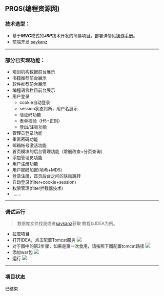 ## PRQS(编程资源网)
###  技术选型：
- 基于***MVC***模式的***JSP***技术开发的简易项目。部署详情见[操作手册](https://github.com/xiaoyivip/PRQS/blob/master/%E6%93%8D%E4%BD%9C%E6%89%8B%E5%86%8C)。
- 前端开发:[saykanz](https://github.com/saykanz)


****


### 部分已实现功能：
- 培训机构数据前台展示
- 书籍推荐前台展示
- 软件推荐前台展示
- 编程语言栏目前台展示
- 用户登录
  - cookie自动登录
  - session状态判断，用户名展示
  - 验证码功能
  - 表单校验（H5+正则）
  - 登出/注销功能
- 管理员登录功能
- 重置密码功能
- 邮箱帐号激活功能
- 首页模块的后台管理功能（增删改查+分页查询）
- 添加管理员功能
- 用户注册功能
- 用户密码加密(哈希+MD5)
- 登录注册，首页后台之间的联动跳转
- 自动登录(filter+cookie+session)
- 权限管理(fliter拦截器技术)
- .......

****
### 调试运行
> 数据库文件找我或者[saykanz](https://github.com/saykanz)获取
> 教程以IDEA为例。
- 拉取项目
- 打开IDEA，点击配置Tomcat服务
![](https://images.waer.ltd/img/20220805225801.png)
- 对于图中的第2步骤，如果是第一次食用，请按照下图配置tomcat路径
![](https://images.waer.ltd/img/20220805225845.png)
- 添加war包
![](https://images.waer.ltd/img/20220805230300.png)
- 运行
![](https://images.waer.ltd/img/20220805230340.png)

****
### 项目状态
已结束


